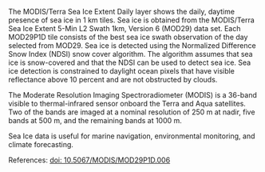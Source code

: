 The MODIS/Terra Sea Ice Extent Daily layer shows the daily, daytime presence of sea ice in 1 km tiles.  Sea ice is obtained from the MODIS/Terra Sea Ice Extent 5-Min L2 Swath 1km, Version 6 (MOD29) data set. Each MOD29P1D tile consists of the best sea ice swath observation of the day selected from MOD29. Sea ice is detected using the Normalized Difference Snow Index (NDSI) snow cover algorithm. The algorithm assumes that sea ice is snow-covered and that the NDSI can be used to detect sea ice. Sea ice detection is constrained to daylight ocean pixels that have visible reflectance above 10 percent and are not obstructed by clouds.

The Moderate Resolution Imaging Spectroradiometer (MODIS) is a 36-band visible to thermal-infrared sensor onboard the Terra and Aqua satellites. Two of the bands are imaged at a nominal resolution of 250 m at nadir, five bands at 500 m, and the remaining bands at 1000 m.

Sea Ice data is useful for marine navigation, environmental monitoring, and climate forecasting.

References: [doi: 10.5067/MODIS/MOD29P1D.006](http://dx.doi.org/10.5067/MODIS/MOD29P1D.00)
